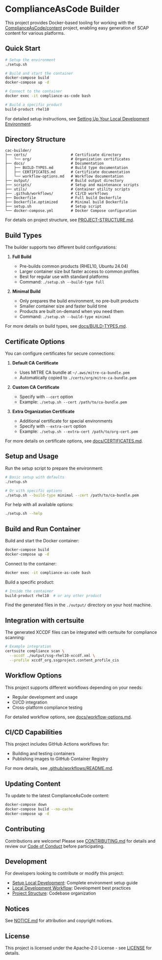 # ComplianceAsCode Builder

This project provides Docker-based tooling for working with the [ComplianceAsCode/content](https://github.com/ComplianceAsCode/content) project, enabling easy generation of SCAP content for various platforms.

## Quick Start

```bash
# Setup the environment
./setup.sh

# Build and start the container
docker-compose build
docker-compose up -d

# Connect to the container
docker exec -it compliance-as-code bash

# Build a specific product
build-product rhel10
```

For detailed setup instructions, see [Setting Up Your Local Development Environment](docs/setup-local-development.md).

## Directory Structure

```
cac-builder/
├── certs/                    # Certificate directory
│   └── org/                  # Organization certificates
├── docs/                     # Documentation
│   ├── BUILD-TYPES.md        # Build type documentation
│   ├── CERTIFICATES.md       # Certificate documentation
│   └── workflow-options.md   # Workflow documentation
├── output/                   # Build output directory
├── scripts/                  # Setup and maintenance scripts
├── utils/                    # Container utility scripts
├── .github/workflows/        # CI/CD workflows
├── Dockerfile                # Full build Dockerfile
├── Dockerfile.optimized      # Minimal build Dockerfile
├── setup.sh                  # Setup script
└── docker-compose.yml        # Docker Compose configuration
```

For details on project structure, see [PROJECT-STRUCTURE.md](PROJECT-STRUCTURE.md).

## Build Types

The builder supports two different build configurations:

1. **Full Build**
   - Pre-builds common products (RHEL10, Ubuntu 24.04)
   - Larger container size but faster access to common profiles
   - Best for regular use with standard platforms
   - Command: `./setup.sh --build-type full`

2. **Minimal Build**
   - Only prepares the build environment, no pre-built products
   - Smaller container size and faster build time
   - Products are built on-demand when you need them
   - Command: `./setup.sh --build-type minimal`

For more details on build types, see [docs/BUILD-TYPES.md](docs/BUILD-TYPES.md).

## Certificate Options

You can configure certificates for secure connections:

1. **Default CA Certificate**
   - Uses MITRE CA bundle at `~/.aws/mitre-ca-bundle.pem`
   - Automatically copied to `./certs/org/mitre-ca-bundle.pem`

2. **Custom CA Certificate**
   - Specify with `--cert` option
   - Example: `./setup.sh --cert /path/to/ca-bundle.pem`

3. **Extra Organization Certificate**
   - Additional certificate for special environments
   - Specify with `--extra-cert` option
   - Example: `./setup.sh --extra-cert /path/to/org-cert.pem`

For more details on certificate options, see [docs/CERTIFICATES.md](docs/CERTIFICATES.md).

## Setup and Usage

Run the setup script to prepare the environment:

```bash
# Basic setup with defaults
./setup.sh

# Or with specific options
./setup.sh --build-type minimal --cert /path/to/ca-bundle.pem
```

For help with all available options:

```bash
./setup.sh --help
```

## Build and Run Container

Build and start the Docker container:

```bash
docker-compose build
docker-compose up -d
```

Connect to the container:

```bash
docker exec -it compliance-as-code bash
```

Build a specific product:

```bash
# Inside the container
build-product rhel10  # or any other product
```

Find the generated files in the `./output/` directory on your host machine.

## Integration with certsuite

The generated XCCDF files can be integrated with certsuite for compliance scanning:

```bash
# Example integration
certsuite compliance scan \
  --xccdf ./output/ssg-rhel10-xccdf.xml \
  --profile xccdf_org.ssgproject.content_profile_cis
```

## Workflow Options

This project supports different workflows depending on your needs:

- Regular development and usage
- CI/CD integration
- Cross-platform compliance testing

For detailed workflow options, see [docs/workflow-options.md](docs/workflow-options.md).

## CI/CD Capabilities

This project includes GitHub Actions workflows for:

- Building and testing containers
- Publishing images to GitHub Container Registry

For more details, see [.github/workflows/README.md](.github/workflows/README.md).

## Updating Content

To update to the latest ComplianceAsCode content:

```bash
docker-compose down
docker-compose build --no-cache
docker-compose up -d
```

## Contributing

Contributions are welcome! Please see [CONTRIBUTING.md](CONTRIBUTING.md) for details and review our [Code of Conduct](CODE_OF_CONDUCT.md) before participating.

## Development

For developers looking to contribute or modify this project:

- [Setup Local Development](docs/setup-local-development.md): Complete environment setup guide
- [Local Development Workflow](docs/local-development.md): Development best practices
- [Project Structure](PROJECT-STRUCTURE.md): Codebase organization

## Notices

See [NOTICE.md](NOTICE.md) for attribution and copyright notices.

## License

This project is licensed under the Apache-2.0 License - see [LICENSE](LICENSE) for details.
